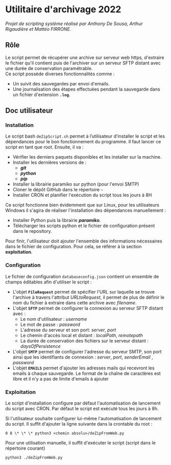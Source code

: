 # Utilitaire d'archivage 2022

_Projet de scripting système réalisé par Anthony De Sousa, Arthur Rigaudière et Mattéo FIRRONE._

## Rôle

Le script permet de récupérer une archive sur serveur web https, d'extraire le fichier qu'il contient puis de l'archiver sur un serveur SFTP distant avec une durée de conservation paramétrable.<br/>
Ce script possède diverses fonctionnalités comme :

- Un suivit des sauvegardes par envoi d'emails.
- Une journalisation des étapes effectuées pendant la sauvegarde dans un fichier d'extension **`.log`**.

## Doc utilisateur

### Installation

Le script bash `deZipScript.sh` permet à l’utilisateur d’installer le script et les dépendances pour le bon fonctionnement du programme.
Il faut lancer ce script en tant que root. Ensuite, il va :

- Vérifier les derniers paquets disponibles et les installer sur la machine.
- Installer les dernières versions de :
  - **_git_**
  - **_python_**
  - **_pip_**
- Installer la librairie paramiko sur python (pour l'envoi SMTP)
- Cloner le dépôt GitHub dans le répertoire `~`
- Installer CRON et planifier l'exécution du script tous les jours à 8H

Ce script fonctionne bien évidemment que sur Linux, pour les utilisateurs Windows il s'agira de réaliser l'installation des dépendances manuellement :

- Installer Python puis la librairie **_paramiko_**.
- Télécharger les scripts python et le fichier de configuration présent dans le repository.

Pour finir, l'utilisateur doit ajouter l'ensemble des informations nécessaires dans le fichier de configuration. Pour cela, se référer à la section **exploitation**.

### Configuration

Le fichier de configuration `databaseconfig.json` contient un ensemble de champs éditables afin d'utiliser le script :

- L'objet **`FileRequest`** permet de spécifier l'URL sur laquelle se trouve l'archive à travers l'attribut _URLtoRequest_, il permet de plus de définir le nom du fichier à extraire dans cette archive avec _filename_.
- L'objet **`SFTP`** permet de configurer la connexion au serveur SFTP distant avec :
  - Le nom d'utilisateur : _username_
  - Le mot de passe : _password_
  - L'adresse du serveur et son port: _server_, _port_
  - Le chemin d'accès local et distant : _localPath_, _remotepath_
  - La durée de conservation des fichiers sur le serveur distant : _daysOfPersistence_
- L'objet **`SMTP`** permet de configurer l'adresse du serveur SMTP, son port ainsi que les identifiants de connexion : _server_, _port_, _senderEmail_ , _password_
- L'objet **`EMAILS`** permet d'ajouter les adresses mails qui recevront les emails à chaque sauvegarde. Le format de la chaîne de caractères est libre et il n'y a pas de limite d'emails à ajouter

### Exploitation

Le script d'installation configure par défaut l'automatisation de lancement du script avec CRON. Par défaut le script est exécuté tous les jours à 8h.

Si l'utilisateur souhaite configurer lui-même l'automatisation de lancement du script. Il suffit d'ajouter la ligne suivante dans la crontable du root : <br/>

`0 8 \* \* \* python3 <chemin absolu>/deZipFromWeb.py`

Pour une utilisation manuelle, il suffit d'exécuter le script (script dans le répertoire courant)

`python3 ./deZipFromWeb.py`
